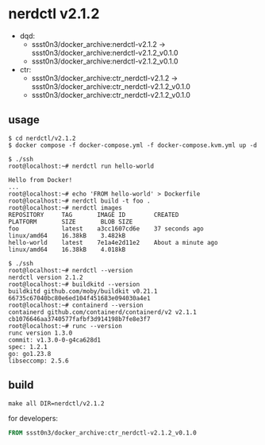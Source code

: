 # nerdctl v2.1.2

* dqd: 
    * ssst0n3/docker_archive:nerdctl-v2.1.2 -> ssst0n3/docker_archive:nerdctl-v2.1.2_v0.1.0
    * ssst0n3/docker_archive:nerdctl-v2.1.2_v0.1.0
* ctr:
    * ssst0n3/docker_archive:ctr_nerdctl-v2.1.2 -> ssst0n3/docker_archive:ctr_nerdctl-v2.1.2_v0.1.0
    * ssst0n3/docker_archive:ctr_nerdctl-v2.1.2_v0.1.0

## usage

```shell
$ cd nerdctl/v2.1.2
$ docker compose -f docker-compose.yml -f docker-compose.kvm.yml up -d
```

```shell
$ ./ssh
root@localhost:~# nerdctl run hello-world

Hello from Docker!
...
root@localhost:~# echo 'FROM hello-world' > Dockerfile
root@localhost:~# nerdctl build -t foo .
root@localhost:~# nerdctl images
REPOSITORY     TAG       IMAGE ID        CREATED               PLATFORM       SIZE       BLOB SIZE
foo            latest    a3cc1607cd6e    37 seconds ago        linux/amd64    16.38kB    3.482kB
hello-world    latest    7e1a4e2d11e2    About a minute ago    linux/amd64    16.38kB    4.018kB
```

```shell
$ ./ssh
root@localhost:~# nerdctl --version
nerdctl version 2.1.2
root@localhost:~# buildkitd --version
buildkitd github.com/moby/buildkit v0.21.1 66735c67040bc80e6ed104f451683e094030a4e1
root@localhost:~# containerd --version
containerd github.com/containerd/containerd/v2 v2.1.1 cb1076646aa3740577fafbf3d914198b7fe8e3f7
root@localhost:~# runc --version
runc version 1.3.0
commit: v1.3.0-0-g4ca628d1
spec: 1.2.1
go: go1.23.8
libseccomp: 2.5.6
```

## build

```shell
make all DIR=nerdctl/v2.1.2
```

for developers:

```dockerfile
FROM ssst0n3/docker_archive:ctr_nerdctl-v2.1.2_v0.1.0
```

